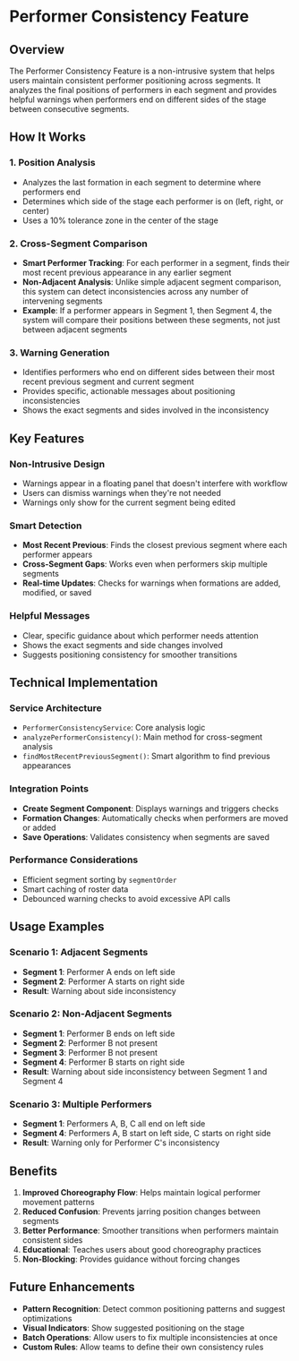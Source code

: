 # Performer Consistency Feature

## Overview

The Performer Consistency Feature is a non-intrusive system that helps users maintain consistent performer positioning across segments. It analyzes the final positions of performers in each segment and provides helpful warnings when performers end on different sides of the stage between consecutive segments.

## How It Works

### 1. Position Analysis
- Analyzes the last formation in each segment to determine where performers end
- Determines which side of the stage each performer is on (left, right, or center)
- Uses a 10% tolerance zone in the center of the stage

### 2. Cross-Segment Comparison
- **Smart Performer Tracking**: For each performer in a segment, finds their most recent previous appearance in any earlier segment
- **Non-Adjacent Analysis**: Unlike simple adjacent segment comparison, this system can detect inconsistencies across any number of intervening segments
- **Example**: If a performer appears in Segment 1, then Segment 4, the system will compare their positions between these segments, not just between adjacent segments

### 3. Warning Generation
- Identifies performers who end on different sides between their most recent previous segment and current segment
- Provides specific, actionable messages about positioning inconsistencies
- Shows the exact segments and sides involved in the inconsistency

## Key Features

### Non-Intrusive Design
- Warnings appear in a floating panel that doesn't interfere with workflow
- Users can dismiss warnings when they're not needed
- Warnings only show for the current segment being edited

### Smart Detection
- **Most Recent Previous**: Finds the closest previous segment where each performer appears
- **Cross-Segment Gaps**: Works even when performers skip multiple segments
- **Real-time Updates**: Checks for warnings when formations are added, modified, or saved

### Helpful Messages
- Clear, specific guidance about which performer needs attention
- Shows the exact segments and side changes involved
- Suggests positioning consistency for smoother transitions

## Technical Implementation

### Service Architecture
- `PerformerConsistencyService`: Core analysis logic
- `analyzePerformerConsistency()`: Main method for cross-segment analysis
- `findMostRecentPreviousSegment()`: Smart algorithm to find previous appearances

### Integration Points
- **Create Segment Component**: Displays warnings and triggers checks
- **Formation Changes**: Automatically checks when performers are moved or added
- **Save Operations**: Validates consistency when segments are saved

### Performance Considerations
- Efficient segment sorting by `segmentOrder`
- Smart caching of roster data
- Debounced warning checks to avoid excessive API calls

## Usage Examples

### Scenario 1: Adjacent Segments
- **Segment 1**: Performer A ends on left side
- **Segment 2**: Performer A starts on right side
- **Result**: Warning about side inconsistency

### Scenario 2: Non-Adjacent Segments
- **Segment 1**: Performer B ends on left side
- **Segment 2**: Performer B not present
- **Segment 3**: Performer B not present  
- **Segment 4**: Performer B starts on right side
- **Result**: Warning about side inconsistency between Segment 1 and Segment 4

### Scenario 3: Multiple Performers
- **Segment 1**: Performers A, B, C all end on left side
- **Segment 4**: Performers A, B start on left side, C starts on right side
- **Result**: Warning only for Performer C's inconsistency

## Benefits

1. **Improved Choreography Flow**: Helps maintain logical performer movement patterns
2. **Reduced Confusion**: Prevents jarring position changes between segments
3. **Better Performance**: Smoother transitions when performers maintain consistent sides
4. **Educational**: Teaches users about good choreography practices
5. **Non-Blocking**: Provides guidance without forcing changes

## Future Enhancements

- **Pattern Recognition**: Detect common positioning patterns and suggest optimizations
- **Visual Indicators**: Show suggested positioning on the stage
- **Batch Operations**: Allow users to fix multiple inconsistencies at once
- **Custom Rules**: Allow teams to define their own consistency rules 